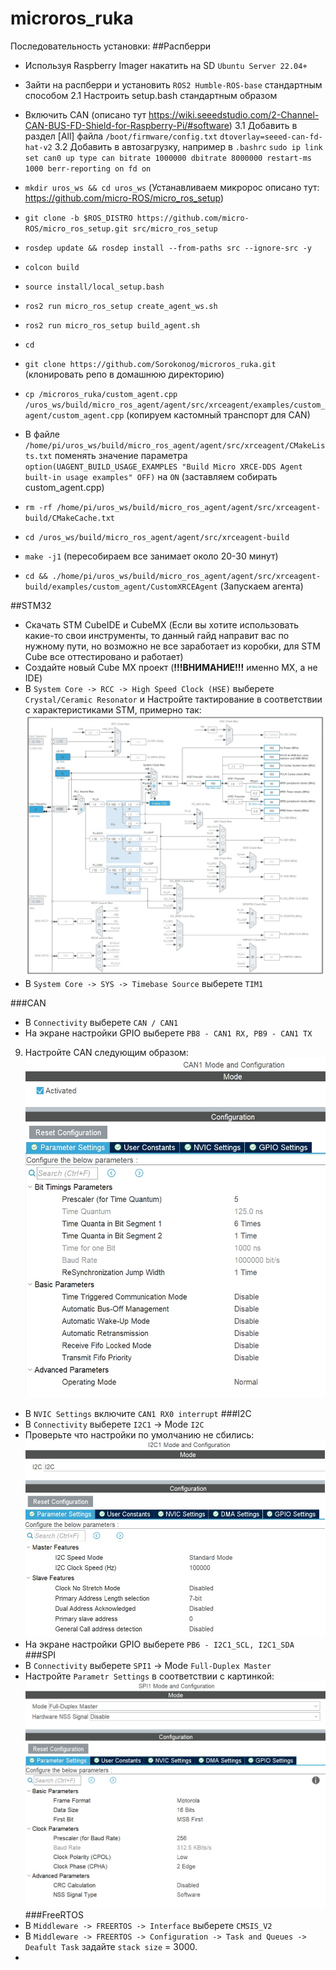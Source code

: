 # microros_ruka
Последовательность установки:
##Распберри
* Используя Raspberry Imager накатить на SD `Ubuntu Server 22.04+`
* Зайти на распберри и установить `ROS2 Humble-ROS-base` стандартным способом
    2.1 Настроить setup.bash стандартным образом
* Включить CAN (описано тут https://wiki.seeedstudio.com/2-Channel-CAN-BUS-FD-Shield-for-Raspberry-Pi/#software)
    3.1 Добавить в раздел [All] файла `/boot/firmware/config.txt`
        `dtoverlay=seeed-can-fd-hat-v2`
    3.2 Добавить в автозагрузку, например в `.bashrc`
        `sudo ip link set can0 up type can bitrate 1000000 dbitrate 8000000 restart-ms 1000 berr-reporting on fd on`

* `mkdir uros_ws && cd uros_ws` (Устанавливаем микророс описано тут: https://github.com/micro-ROS/micro_ros_setup)
* `git clone -b $ROS_DISTRO https://github.com/micro-ROS/micro_ros_setup.git src/micro_ros_setup`
* `rosdep update && rosdep install --from-paths src --ignore-src -y`
* `colcon build`
* `source install/local_setup.bash`
* `ros2 run micro_ros_setup create_agent_ws.sh`
* `ros2 run micro_ros_setup build_agent.sh`
* `cd`
* `git clone https://github.com/Sorokonog/microros_ruka.git` (клонировать репо в домашнюю директорию)
* `cp /microros_ruka/custom_agent.cpp /uros_ws/build/micro_ros_agent/agent/src/xrceagent/examples/custom_agent/custom_agent.cpp` (копируем кастомный транспорт для CAN)
* В файле `/home/pi/uros_ws/build/micro_ros_agent/agent/src/xrceagent/CMakeLists.txt` поменять значение параметра `option(UAGENT_BUILD_USAGE_EXAMPLES "Build Micro XRCE-DDS Agent built-in usage examples" OFF)` на `ON` (заставляем собирать custom_agent.cpp)
* `rm -rf /home/pi/uros_ws/build/micro_ros_agent/agent/src/xrceagent-build/CMakeCache.txt`
* `cd /uros_ws/build/micro_ros_agent/agent/src/xrceagent-build`
* `make -j1` (пересобираем все занимает около 20-30 минут)
* `cd && ./home/pi/uros_ws/build/micro_ros_agent/agent/src/xrceagent-build/examples/custom_agent/CustomXRCEAgent` (Запускаем агента)

##STM32
* Скачать STM CubeIDE и CubeMX (Если вы хотите использовать какие-то свои инструменты, то данный гайд направит вас по нужному пути, но возможно не все заработает из коробки, для STM Cube все оттестировано и работает)
* Создайте новый Cube MX проект (**!!!ВНИМАНИЕ!!!** именно MX, а не IDE)
* В `System Core -> RCC -> High Speed Clock (HSE)` выберете `Crystal/Ceramic Resonator` и Настройте тактирование в соответствии с характеристиками STM, примерно так: ![alt text](https://github.com/Sorokonog/microros_ruka/blob/main/img/clock.jpg?raw=true)
* В `System Core -> SYS -> Timebase Source` выберете `TIM1`

###CAN
* В `Connectivity` выберете `CAN / CAN1`
* На экране настройки GPIO выберете `PB8 - CAN1 RX, PB9 - CAN1 TX`
9. Настройте CAN следующим образом: ![alt text](https://github.com/Sorokonog/microros_ruka/blob/main/img/CAN1.jpg?raw=true) 
* В `NVIC Settings` включите `CAN1 RX0 interrupt`
###I2C
* В `Connectivity` выберете `I2C1` ->  Mode `I2C`
* Проверьте что настройки по умолчанию не сбились: ![alt text](https://github.com/Sorokonog/microros_ruka/blob/main/img/I2C.jpg?raw=true) 
* На экране настройки GPIO выберете `PB6 - I2C1_SCL, I2C1_SDA`
###SPI
* В `Connectivity` выберете `SPI1` ->  Mode `Full-Duplex Master`
* Настройте `Parametr Settings` в соответствии с картинкой: ![alt text](https://github.com/Sorokonog/microros_ruka/blob/main/img/SPI.jpg?raw=true)
###FreeRTOS
* В `Middleware -> FREERTOS -> Interface` выберете `CMSIS_V2`
* В `Middleware -> FREERTOS -> Configuration -> Task and Queues -> Deafult Task` задайте `stack size` = 3000.
*